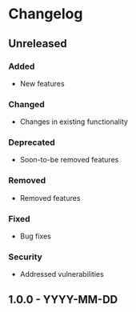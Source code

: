 # Changelog

## Unreleased

### Added

- New features

### Changed

- Changes in existing functionality

### Deprecated

- Soon-to-be removed features

### Removed

- Removed features

### Fixed

- Bug fixes

### Security

- Addressed vulnerabilities

## 1.0.0 - YYYY-MM-DD